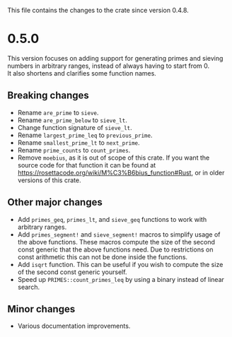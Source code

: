 This file contains the changes to the crate since version 0.4.8.

# 0.5.0

This version focuses on adding support for generating primes and sieving numbers in arbitrary ranges, instead of always having to start from 0.  
It also shortens and clarifies some function names.

## Breaking changes

 - Rename `are_prime` to `sieve`.  
 - Rename `are_prime_below` to `sieve_lt`.  
 - Change function signature of `sieve_lt`.  
 - Rename `largest_prime_leq` to `previous_prime`.  
 - Rename `smallest_prime_lt` to `next_prime`.  
 - Rename `prime_counts` to `count_primes`.  
 - Remove `moebius`, as it is out of scope of this crate. If you want the source code for that function it can be found at <https://rosettacode.org/wiki/M%C3%B6bius_function#Rust>, or in older versions of this crate.

## Other major changes

 - Add `primes_geq`, `primes_lt`, and `sieve_geq` functions to work with arbitrary ranges.  
 - Add `primes_segment!` and `sieve_segment!` macros to simplify usage of the above functions. These macros compute the size of the second const generic that the above functions need. Due to restrictions on const arithmetic this can not be done inside the functions.  
 - Add `isqrt` function. This can be useful if you wish to compute the size of the second const generic yourself.  
 - Speed up `PRIMES::count_primes_leq` by using a binary instead of linear search.  

## Minor changes

 - Various documentation improvements.
